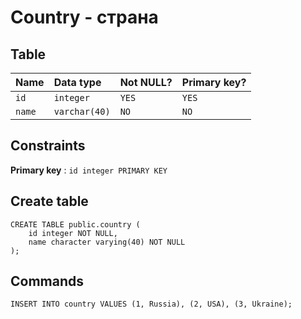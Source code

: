 # Country - страна

## Table

| Name            | Data type     | Not NULL? | Primary key? |
|:--------------- |:--------------|:----------|:-------------|
| `id`    | `integer`     | `YES`     | `YES`        |
| `name`    | `varchar(40)`     | `NO`     | `NO`        |

## Constraints

**Primary key** : `id integer PRIMARY KEY`

## Create table

```
CREATE TABLE public.country (
    id integer NOT NULL,
    name character varying(40) NOT NULL
);
```

## Commands

```
INSERT INTO country VALUES (1, Russia), (2, USA), (3, Ukraine);
```